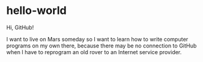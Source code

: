 # hello-world

Hi, GitHub!

I want to live on Mars someday so I want to learn how to write computer programs on my own there, because there may be no connection to GitHub when I have to reprogram an old rover to an Internet service provider.
